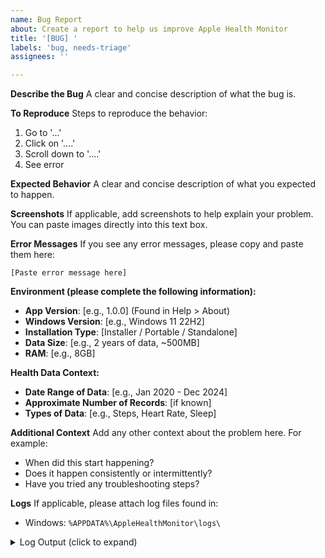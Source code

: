 ```yaml
---
name: Bug Report
about: Create a report to help us improve Apple Health Monitor
title: '[BUG] '
labels: 'bug, needs-triage'
assignees: ''

---
```


**Describe the Bug**
A clear and concise description of what the bug is.

**To Reproduce**
Steps to reproduce the behavior:
1. Go to '...'
2. Click on '....'
3. Scroll down to '....'
4. See error

**Expected Behavior**
A clear and concise description of what you expected to happen.

**Screenshots**
If applicable, add screenshots to help explain your problem. You can paste images directly into this text box.

**Error Messages**
If you see any error messages, please copy and paste them here:
```
[Paste error message here]
```

**Environment (please complete the following information):**
- **App Version**: [e.g., 1.0.0] (Found in Help > About)
- **Windows Version**: [e.g., Windows 11 22H2]
- **Installation Type**: [Installer / Portable / Standalone]
- **Data Size**: [e.g., 2 years of data, ~500MB]
- **RAM**: [e.g., 8GB]

**Health Data Context:**
- **Date Range of Data**: [e.g., Jan 2020 - Dec 2024]
- **Approximate Number of Records**: [if known]
- **Types of Data**: [e.g., Steps, Heart Rate, Sleep]

**Additional Context**
Add any other context about the problem here. For example:
- When did this start happening?
- Does it happen consistently or intermittently?
- Have you tried any troubleshooting steps?

**Logs**
If applicable, please attach log files found in:
- Windows: `%APPDATA%\AppleHealthMonitor\logs\`

<details>
<summary>Log Output (click to expand)</summary>

```
[Paste relevant log entries here]
```

</details>